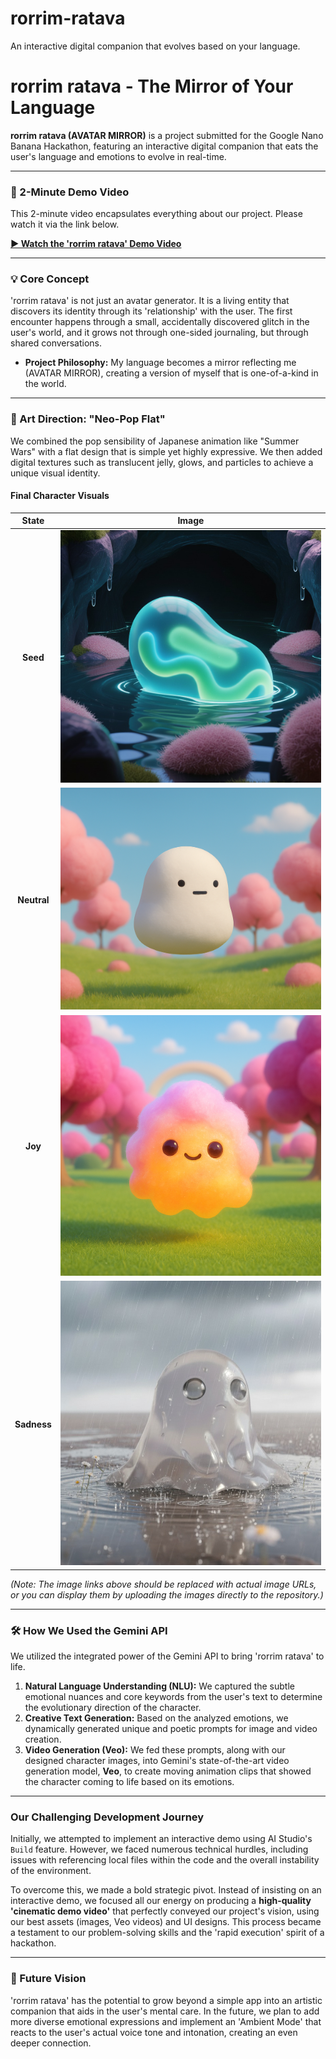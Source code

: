 # rorrim-ratava
An interactive digital companion that evolves based on your language.
# rorrim ratava - The Mirror of Your Language

**rorrim ratava (AVATAR MIRROR)** is a project submitted for the Google Nano Banana Hackathon, featuring an interactive digital companion that eats the user's language and emotions to evolve in real-time.

---

### 🚀 2-Minute Demo Video

This 2-minute video encapsulates everything about our project. Please watch it via the link below.

**[▶️ Watch the 'rorrim ratava' Demo Video](Insert-Your-YouTube-Link-Here)**

---

### 💡 Core Concept

'rorrim ratava' is not just an avatar generator. It is a living entity that discovers its identity through its 'relationship' with the user. The first encounter happens through a small, accidentally discovered glitch in the user's world, and it grows not through one-sided journaling, but through shared conversations.

- **Project Philosophy:** My language becomes a mirror reflecting me (AVATAR MIRROR), creating a version of myself that is one-of-a-kind in the world.

---

### 🎨 Art Direction: "Neo-Pop Flat"

We combined the pop sensibility of Japanese animation like "Summer Wars" with a flat design that is simple yet highly expressive. We then added digital textures such as translucent jelly, glows, and particles to achieve a unique visual identity.

#### Final Character Visuals

| State | Image |
| :---: | :---: |
| **Seed** | ![Seed](https://github.com/LEMOplatz/rorrim-ratava/blob/main/seed.png?raw=true) |
| **Neutral** | ![Neutral](https://github.com/LEMOplatz/rorrim-ratava/blob/main/neutral.png?raw=true) |
| **Joy** | ![Joy](https://github.com/LEMOplatz/rorrim-ratava/blob/main/joy.png?raw=true) |
| **Sadness** | ![Sadness](https://github.com/LEMOplatz/rorrim-ratava/blob/main/sadness.png?raw=true) |

*(Note: The image links above should be replaced with actual image URLs, or you can display them by uploading the images directly to the repository.)*

---

### 🛠️ How We Used the Gemini API

We utilized the integrated power of the Gemini API to bring 'rorrim ratava' to life.

1.  **Natural Language Understanding (NLU):** We captured the subtle emotional nuances and core keywords from the user's text to determine the evolutionary direction of the character.
2.  **Creative Text Generation:** Based on the analyzed emotions, we dynamically generated unique and poetic prompts for image and video creation.
3.  **Video Generation (Veo):** We fed these prompts, along with our designed character images, into Gemini's state-of-the-art video generation model, **Veo**, to create moving animation clips that showed the character coming to life based on its emotions.

---

### Our Challenging Development Journey

Initially, we attempted to implement an interactive demo using AI Studio's `Build` feature. However, we faced numerous technical hurdles, including issues with referencing local files within the code and the overall instability of the environment.

To overcome this, we made a bold strategic pivot. Instead of insisting on an interactive demo, we focused all our energy on producing a **high-quality 'cinematic demo video'** that perfectly conveyed our project's vision, using our best assets (images, Veo videos) and UI designs. This process became a testament to our problem-solving skills and the 'rapid execution' spirit of a hackathon.

---

### 🌟 Future Vision

'rorrim ratava' has the potential to grow beyond a simple app into an artistic companion that aids in the user's mental care. In the future, we plan to add more diverse emotional expressions and implement an 'Ambient Mode' that reacts to the user's actual voice tone and intonation, creating an even deeper connection.
